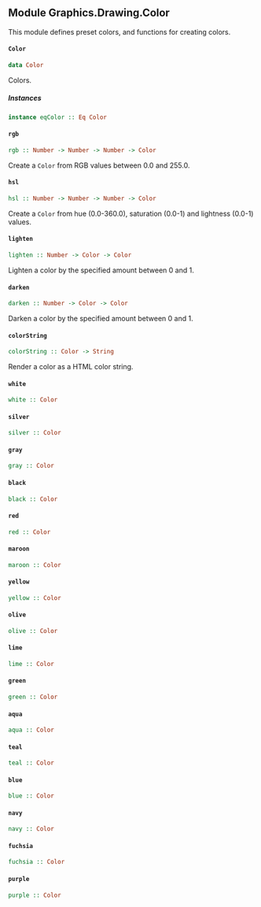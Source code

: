 ## Module Graphics.Drawing.Color

This module defines preset colors, and functions for creating colors.

#### `Color`

``` purescript
data Color
```

Colors.

##### Instances
``` purescript
instance eqColor :: Eq Color
```

#### `rgb`

``` purescript
rgb :: Number -> Number -> Number -> Color
```

Create a `Color` from RGB values between 0.0 and 255.0.

#### `hsl`

``` purescript
hsl :: Number -> Number -> Number -> Color
```

Create a `Color` from hue (0.0-360.0), saturation (0.0-1) and lightness (0.0-1) values.

#### `lighten`

``` purescript
lighten :: Number -> Color -> Color
```

Lighten a color by the specified amount between 0 and 1.

#### `darken`

``` purescript
darken :: Number -> Color -> Color
```

Darken a color by the specified amount between 0 and 1.

#### `colorString`

``` purescript
colorString :: Color -> String
```

Render a color as a HTML color string.

#### `white`

``` purescript
white :: Color
```

#### `silver`

``` purescript
silver :: Color
```

#### `gray`

``` purescript
gray :: Color
```

#### `black`

``` purescript
black :: Color
```

#### `red`

``` purescript
red :: Color
```

#### `maroon`

``` purescript
maroon :: Color
```

#### `yellow`

``` purescript
yellow :: Color
```

#### `olive`

``` purescript
olive :: Color
```

#### `lime`

``` purescript
lime :: Color
```

#### `green`

``` purescript
green :: Color
```

#### `aqua`

``` purescript
aqua :: Color
```

#### `teal`

``` purescript
teal :: Color
```

#### `blue`

``` purescript
blue :: Color
```

#### `navy`

``` purescript
navy :: Color
```

#### `fuchsia`

``` purescript
fuchsia :: Color
```

#### `purple`

``` purescript
purple :: Color
```


